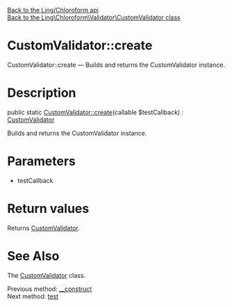 [Back to the Ling/Chloroform api](https://github.com/lingtalfi/Chloroform/blob/master/doc/api/Ling/Chloroform.md)<br>
[Back to the Ling\Chloroform\Validator\CustomValidator class](https://github.com/lingtalfi/Chloroform/blob/master/doc/api/Ling/Chloroform/Validator/CustomValidator.md)


CustomValidator::create
================



CustomValidator::create — Builds and returns the CustomValidator instance.




Description
================


public static [CustomValidator::create](https://github.com/lingtalfi/Chloroform/blob/master/doc/api/Ling/Chloroform/Validator/CustomValidator/create.md)(callable $testCallback) : [CustomValidator](https://github.com/lingtalfi/Chloroform/blob/master/doc/api/Ling/Chloroform/Validator/CustomValidator.md)




Builds and returns the CustomValidator instance.




Parameters
================


- testCallback

    


Return values
================

Returns [CustomValidator](https://github.com/lingtalfi/Chloroform/blob/master/doc/api/Ling/Chloroform/Validator/CustomValidator.md).








See Also
================

The [CustomValidator](https://github.com/lingtalfi/Chloroform/blob/master/doc/api/Ling/Chloroform/Validator/CustomValidator.md) class.

Previous method: [__construct](https://github.com/lingtalfi/Chloroform/blob/master/doc/api/Ling/Chloroform/Validator/CustomValidator/__construct.md)<br>Next method: [test](https://github.com/lingtalfi/Chloroform/blob/master/doc/api/Ling/Chloroform/Validator/CustomValidator/test.md)<br>

